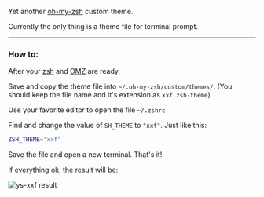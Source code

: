 Yet another [oh-my-zsh](https://github.com/robbyrussell/oh-my-zsh) custom theme. 

Currently the only thing is a theme file for terminal prompt.

---

### How to:

After your [zsh](http://www.zsh.org/) and [OMZ](https://github.com/robbyrussell/oh-my-zsh) are ready.

Save and copy the theme file into `~/.oh-my-zsh/custom/themes/`. (You should keep the file name and it's extension as `xxf.zsh-theme`)


Use your favorite editor to open the file `~/.zshrc`

Find and change the value of `SH_THEME` to `"xxf"`. Just like this:

```sh
ZSH_THEME="xxf"
```

Save the file and open a new terminal. That's it!

If everything ok, the result will be:

![ys-xxf result](http://oi58.tinypic.com/24oble1.jpg)

	
	
